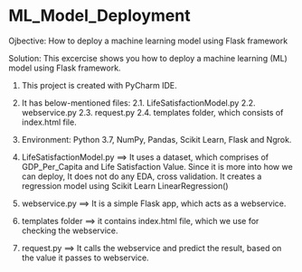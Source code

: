 # ML_Model_Deployment
Ojbective: How to deploy a machine learning model using Flask framework

Solution: This excercise shows you how to deploy a machine learning (ML) model using Flask framework. 

1. This project is created with PyCharm IDE.

2. It has below-mentioned files: 
   2.1. LifeSatisfactionModel.py
   2.2. webservice.py
   2.3. request.py
   2.4. templates folder, which consists of index.html file. 
   
3. Environment: Python 3.7, NumPy, Pandas, Scikit Learn, Flask and Ngrok. 

4. LifeSatisfactionModel.py ==> It uses a dataset, which comprises of GDP_Per_Capita and Life Satisfaction Value. 
Since it is more into how we can deploy, It does not do any EDA, cross validation. 
It creates a regression model using Scikit Learn LinearRegression() 

5. webservice.py ==> It is a simple Flask app, which acts as a webservice.

6. templates folder ==> it contains index.html file, which we use for checking the webservice. 

7. request.py ==> It calls the webservice and predict the result, based on the value it passes to webservice. 
